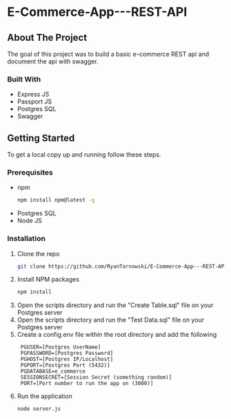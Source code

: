 # E-Commerce-App---REST-API


## About The Project

The goal of this project was to build a basic e-commerce REST api and document the api with swagger.

### Built With

* Express JS
* Passport JS
* Postgres SQL
* Swagger

## Getting Started

To get a local copy up and running follow these steps.

### Prerequisites

* npm
  ```sh
  npm install npm@latest -g
  ```
* Postgres SQL
* Node JS


### Installation

1. Clone the repo
   ```sh
   git clone https://github.com/RyanTarnowski/E-Commerce-App---REST-API.git
   ```
3. Install NPM packages
   ```sh
   npm install
   ```
4. Open the scripts directory and run the "Create Table.sql" file on your Postgres server
5. Open the scripts directory and run the "Test Data.sql" file on your Postgres server
6. Create a config.env file within the root directory and add the following
   ```
    PGUSER=[Postgres UserName]
    PGPASSWORD=[Postgres Password]
    PGHOST=[Postgres IP/Localhost]
    PGPORT=[Postgres Port (5432)] 
    PGDATABASE=e_commerce
    SESSIONSECRET=[Session Secret (something random)] 
    PORT=[Port number to run the app on (3000)]
   ```
7. Run the application
   ```sh
   node server.js
   ```